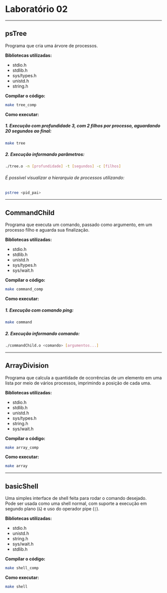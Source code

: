 # Laboratório 02

---

## psTree

Programa que cria uma árvore de processos.

**Bibliotecas utilizadas:**
- stdio.h
- stdlib.h 
- sys/types.h  
- unistd.h
- string.h

**Compilar o código:**
```bash
make tree_comp
```

**Como executar:**
##### **1. Execução com profundidade 3, com 2 filhos por processo, aguardando 20 segundos ao final:**
```bash
make tree
```
##### **2. Execução informando parâmetros:**
```bash
./tree.o -n [profundidade] -t [segundos] -c [filhos]
```
###### É possível visualizar a hierarquia de processos utilizando:
```bash
pstree <pid_pai>
```
---

## CommandChild

Programa que executa um comando, passado como argumento, em um processo filho e aguarda sua finalização.

**Bibliotecas utilizadas:**
- stdio.h
- stdlib.h
- unistd.h  
- sys/types.h  
- sys/wait.h  

**Compilar o código:**
```bash
make command_comp
```

**Como executar:**
##### **1. Execução com comando ping:**
```bash
make command
```
##### **2. Execução informando comando:**
```bash
./commandChild.o <comando> [argumentos...]
```

---

## ArrayDivision

Programa que calcula a quantidade de ocorrências de um elemento em uma lista por meio de vários processos, imprimindo a posição de cada uma.

**Bibliotecas utilizadas:**
- stdio.h
- stdlib.h
- unistd.h  
- sys/types.h
- string.h  
- sys/wait.h

**Compilar o código:**
```bash
make array_comp
```

**Como executar:**
```bash
make array
```

---

## basicShell

Uma simples interface de shell feita para rodar o comando desejado.  
Pode ser usada como uma shell normal, com suporte a execução em segundo plano (`&`) e uso do operador pipe (`|`).

**Bibliotecas utilizadas:**
- stdio.h  
- unistd.h  
- string.h  
- sys/wait.h
- stdlib.h

**Compilar o código:**
```bash
make shell_comp
```

**Como executar:**
```bash
make shell
```
